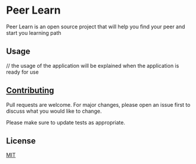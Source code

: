# Peer Learn

Peer Learn is an open source project that will help you find your peer and start you learning path

## Usage

// the usage of the application will be explained when the application is ready for use

## [Contributing](CONTRIBUTING.md)
Pull requests are welcome. For major changes, please open an issue first to discuss what you would like to change.

Please make sure to update tests as appropriate.


## License
[MIT](LICENSE.md)

